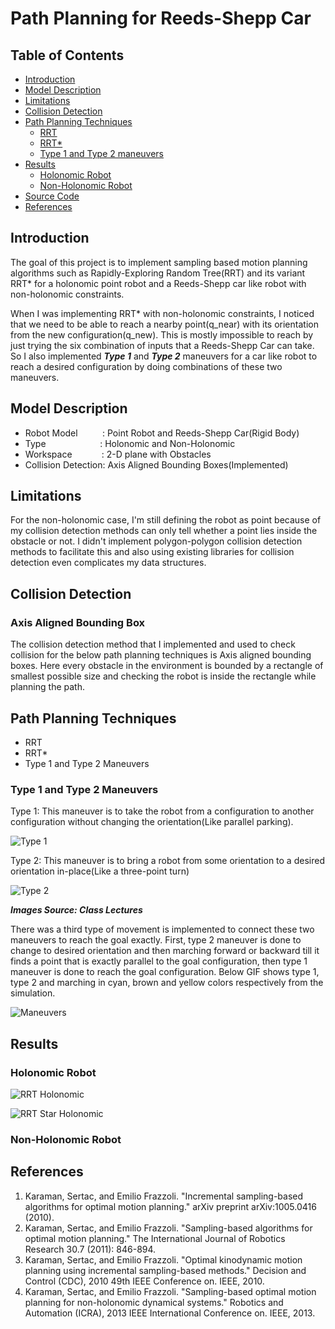 # Path Planning for Reeds-Shepp Car

## Table of Contents
 - [Introduction](#introduction)
 - [Model Description](#model-description)
 - [Limitations](#limitations)
 - [Collision Detection](#collision-detection)
 - [Path Planning Techniques](#path-planning-techniques)
    - [RRT](#rrt)
    - [RRT\*](#rrt-star)
    - [Type 1 and Type 2 maneuvers](#maneuvers)
 - [Results](#results)
    - [Holonomic Robot](#non-holonomic-demo)
    - [Non-Holonomic Robot](#holonomic-demo)
 - [Source Code](#source-code)
 - [References](#references)
 
## Introduction
The goal of this project is to implement sampling based motion planning 
algorithms such as Rapidly-Exploring Random Tree(RRT) and its variant RRT* for a 
holonomic point robot and a Reeds-Shepp car like robot with 
non-holonomic constraints.

When I was implementing RRT* with non-holonomic constraints, I
noticed that we need to be able to reach a nearby point(q_near) with its 
orientation from the new configuration(q_new). This is mostly impossible to reach
by just trying the six combination of inputs that a Reeds-Shepp Car can
take. So I also implemented ***Type 1*** and ***Type 2*** maneuvers for a car like 
robot to reach a desired configuration by doing combinations of these two
maneuvers.
 
 
## Model Description
 - Robot Model &nbsp;&nbsp;&nbsp;&nbsp;&nbsp;&nbsp;&nbsp;&nbsp;&nbsp;:   Point Robot and Reeds-Shepp Car(Rigid Body)
 - Type        &nbsp;&nbsp;&nbsp;&nbsp;&nbsp;&nbsp;&nbsp;&nbsp;&nbsp;&nbsp;&nbsp;&nbsp;&nbsp;&nbsp;&nbsp;&nbsp;&nbsp;&nbsp;&nbsp;&nbsp;&nbsp;:   Holonomic and Non-Holonomic
 - Workspace   &nbsp;&nbsp;&nbsp;&nbsp;&nbsp;&nbsp;&nbsp;&nbsp;&nbsp;&nbsp;&nbsp;:   2-D plane with Obstacles
 - Collision Detection: Axis Aligned Bounding Boxes(Implemented)

## Limitations
For the non-holonomic case, I'm still defining the robot as point
because of my collision detection methods can only tell whether a point
lies inside the obstacle or not. I didn't implement polygon-polygon 
collision detection methods to facilitate this and also using
existing libraries for collision detection even complicates my data structures.
 
## Collision Detection
### Axis Aligned Bounding Box
The collision detection method that I implemented and used to check
 collision for the below path planning techniques is Axis aligned 
 bounding boxes. Here every obstacle in the environment is bounded by a 
 rectangle of smallest possible size and checking the robot is inside the
 rectangle while planning the path.
 
## Path Planning Techniques
 - RRT
 - RRT*
 - Type 1 and Type 2 Maneuvers
 
### Type 1 and Type 2 Maneuvers
Type 1: This maneuver is to take the robot from a configuration to another
configuration without changing the orientation(Like parallel parking). 

![Type 1](images/type_1.png)


Type 2: This maneuver is to bring a robot from some orientation to a
desired orientation in-place(Like a three-point turn)

![Type 2](images/type_2.png)

***Images Source: Class Lectures***

There was a third type of movement is implemented to connect these two
maneuvers to reach the goal exactly. First, type 2 maneuver is done to 
change to desired orientation and then marching forward or backward till it 
finds a point that is exactly parallel to the goal configuration, then 
type 1 maneuver is done to reach the goal configuration. Below GIF shows
type 1, type 2 and marching in cyan, brown and yellow colors respectively
from the simulation.

![Maneuvers](images/maneuver_gif.gif)

## Results

### Holonomic Robot

![RRT Holonomic](images/rrt_holo.gif)

![RRT Star Holonomic](images/rrtstar_holo.gif)

### Non-Holonomic Robot


## References

 1. Karaman, Sertac, and Emilio Frazzoli. "Incremental sampling-based algorithms for optimal motion planning." arXiv preprint arXiv:1005.0416 (2010).
 2. Karaman, Sertac, and Emilio Frazzoli. "Sampling-based algorithms for optimal motion planning." The International Journal of Robotics Research 30.7 (2011): 846-894.
 3. Karaman, Sertac, and Emilio Frazzoli. "Optimal kinodynamic motion planning using incremental sampling-based methods." Decision and Control (CDC), 2010 49th IEEE Conference on. IEEE, 2010.
 4. Karaman, Sertac, and Emilio Frazzoli. "Sampling-based optimal motion planning for non-holonomic dynamical systems." Robotics and Automation (ICRA), 2013 IEEE International Conference on. IEEE, 2013.